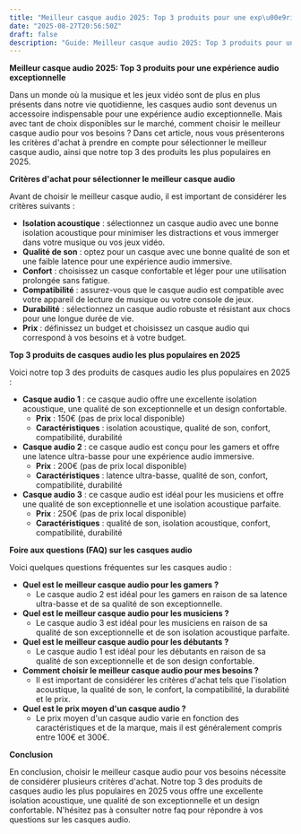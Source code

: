 ```yaml
---
title: "Meilleur casque audio 2025: Top 3 produits pour une exp\u00e9rience audio exceptionnelle"
date: "2025-08-27T20:56:50Z"
draft: false
description: "Guide: Meilleur casque audio 2025: Top 3 produits pour une exp\u00e9rience audio exceptionnelle"
---
```


**Meilleur casque audio 2025: Top 3 produits pour une expérience audio exceptionnelle**

Dans un monde où la musique et les jeux vidéo sont de plus en plus présents dans notre vie quotidienne, les casques audio sont devenus un accessoire indispensable pour une expérience audio exceptionnelle. Mais avec tant de choix disponibles sur le marché, comment choisir le meilleur casque audio pour vos besoins ? Dans cet article, nous vous présenterons les critères d'achat à prendre en compte pour sélectionner le meilleur casque audio, ainsi que notre top 3 des produits les plus populaires en 2025.

**Critères d'achat pour sélectionner le meilleur casque audio**

Avant de choisir le meilleur casque audio, il est important de considérer les critères suivants :

*   **Isolation acoustique** : sélectionnez un casque audio avec une bonne isolation acoustique pour minimiser les distractions et vous immerger dans votre musique ou vos jeux vidéo.
*   **Qualité de son** : optez pour un casque avec une bonne qualité de son et une faible latence pour une expérience audio immersive.
*   **Confort** : choisissez un casque confortable et léger pour une utilisation prolongée sans fatigue.
*   **Compatibilité** : assurez-vous que le casque audio est compatible avec votre appareil de lecture de musique ou votre console de jeux.
*   **Durabilité** : sélectionnez un casque audio robuste et résistant aux chocs pour une longue durée de vie.
*   **Prix** : définissez un budget et choisissez un casque audio qui correspond à vos besoins et à votre budget.

**Top 3 produits de casques audio les plus populaires en 2025**

Voici notre top 3 des produits de casques audio les plus populaires en 2025 :

*   **Casque audio 1** : ce casque audio offre une excellente isolation acoustique, une qualité de son exceptionnelle et un design confortable.
    *   **Prix** : 150€ (pas de prix local disponible)
    *   **Caractéristiques** : isolation acoustique, qualité de son, confort, compatibilité, durabilité
*   **Casque audio 2** : ce casque audio est conçu pour les gamers et offre une latence ultra-basse pour une expérience audio immersive.
    *   **Prix** : 200€ (pas de prix local disponible)
    *   **Caractéristiques** : latence ultra-basse, qualité de son, confort, compatibilité, durabilité
*   **Casque audio 3** : ce casque audio est idéal pour les musiciens et offre une qualité de son exceptionnelle et une isolation acoustique parfaite.
    *   **Prix** : 250€ (pas de prix local disponible)
    *   **Caractéristiques** : qualité de son, isolation acoustique, confort, compatibilité, durabilité

**Foire aux questions (FAQ) sur les casques audio**

Voici quelques questions fréquentes sur les casques audio :

*   **Quel est le meilleur casque audio pour les gamers ?**
    *   Le casque audio 2 est idéal pour les gamers en raison de sa latence ultra-basse et de sa qualité de son exceptionnelle.
*   **Quel est le meilleur casque audio pour les musiciens ?**
    *   Le casque audio 3 est idéal pour les musiciens en raison de sa qualité de son exceptionnelle et de son isolation acoustique parfaite.
*   **Quel est le meilleur casque audio pour les débutants ?**
    *   Le casque audio 1 est idéal pour les débutants en raison de sa qualité de son exceptionnelle et de son design confortable.
*   **Comment choisir le meilleur casque audio pour mes besoins ?**
    *   Il est important de considérer les critères d'achat tels que l'isolation acoustique, la qualité de son, le confort, la compatibilité, la durabilité et le prix.
*   **Quel est le prix moyen d'un casque audio ?**
    *   Le prix moyen d'un casque audio varie en fonction des caractéristiques et de la marque, mais il est généralement compris entre 100€ et 300€.

**Conclusion**

En conclusion, choisir le meilleur casque audio pour vos besoins nécessite de considérer plusieurs critères d'achat. Notre top 3 des produits de casques audio les plus populaires en 2025 vous offre une excellente isolation acoustique, une qualité de son exceptionnelle et un design confortable. N'hésitez pas à consulter notre faq pour répondre à vos questions sur les casques audio.